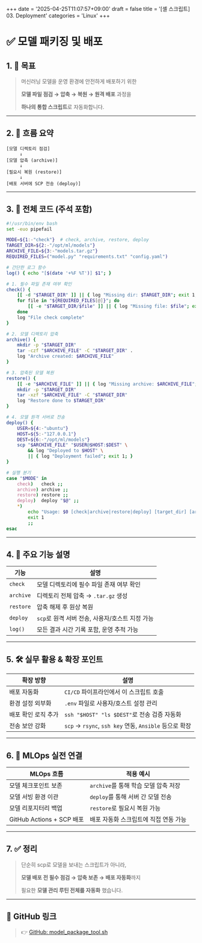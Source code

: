 +++
date = '2025-04-25T11:07:57+09:00'
draft = false
title = '[셸 스크립트] 03. Deployment'
categories = 'Linux'
+++

# ✅ 모델 패키징 및 배포

## 1. 🎯 목표

> 머신러닝 모델을 운영 환경에 안전하게 배포하기 위한
> 
> 
> **모델 파일 점검 → 압축 → 복원 → 원격 배포** 과정을
> 
> **하나의 통합 스크립트**로 자동화합니다.
> 

---

## 2. 🧠 흐름 요약

```
[모델 디렉토리 점검]
     ↓
[모델 압축 (archive)]
     ↓
[필요시 복원 (restore)]
     ↓
[배포 서버에 SCP 전송 (deploy)]
```

---

## 3. 🔧 전체 코드 (주석 포함)

```bash
#!/usr/bin/env bash
set -euo pipefail

MODE=${1:-"check"}  # check, archive, restore, deploy
TARGET_DIR=${2:-"/opt/ml/models"}
ARCHIVE_FILE=${3:-"models.tar.gz"}
REQUIRED_FILES=("model.py" "requirements.txt" "config.yaml")

# 간단한 로그 함수
log() { echo "[$(date '+%F %T')] $1"; }

# 1. 필수 파일 존재 여부 확인
check() {
    [[ -d "$TARGET_DIR" ]] || { log "Missing dir: $TARGET_DIR"; exit 1; }
    for file in "${REQUIRED_FILES[@]}"; do
        [[ -e "$TARGET_DIR/$file" ]] || { log "Missing file: $file"; exit 1; }
    done
    log "File check complete"
}

# 2. 모델 디렉토리 압축
archive() {
    mkdir -p "$TARGET_DIR"
    tar -czf "$ARCHIVE_FILE" -C "$TARGET_DIR" .
    log "Archive created: $ARCHIVE_FILE"
}

# 3. 압축된 모델 복원
restore() {
    [[ -e "$ARCHIVE_FILE" ]] || { log "Missing archive: $ARCHIVE_FILE"; exit 1; }
    mkdir -p "$TARGET_DIR"
    tar -xzf "$ARCHIVE_FILE" -C "$TARGET_DIR"
    log "Restore done to $TARGET_DIR"
}

# 4. 모델 원격 서버로 전송
deploy() {
    USER=${4:-"ubuntu"}
    HOST=${5:-"127.0.0.1"}
    DEST=${6:-"/opt/ml/models"}
    scp "$ARCHIVE_FILE" "$USER@$HOST:$DEST" \
        && log "Deployed to $HOST" \
        || { log "Deployment failed"; exit 1; }
}

# 실행 분기
case "$MODE" in
    check)   check ;;
    archive) archive ;;
    restore) restore ;;
    deploy)  deploy "$@" ;;
    *)
        echo "Usage: $0 [check|archive|restore|deploy] [target_dir] [archive_file] [user] [host] [remote_path]"
        exit 1
        ;;
esac

```

---

## 4. 📌 주요 기능 설명

| 기능 | 설명 |
| --- | --- |
| `check` | 모델 디렉토리에 필수 파일 존재 여부 확인 |
| `archive` | 디렉토리 전체 압축 → `.tar.gz` 생성 |
| `restore` | 압축 해제 후 원상 복원 |
| `deploy` | `scp`로 원격 서버 전송, 사용자/호스트 지정 가능 |
| `log()` | 모든 결과 시간 기록 포함, 운영 추적 가능 |

---

## 5. 🛠️ 실무 활용 & 확장 포인트

| 확장 방향 | 설명 |
| --- | --- |
| 배포 자동화 | `CI/CD` 파이프라인에서 이 스크립트 호출 |
| 환경 설정 외부화 | `.env` 파일로 사용자/호스트 설정 관리 |
| 배포 확인 로직 추가 | `ssh "$HOST" "ls $DEST"`로 전송 검증 자동화 |
| 전송 보안 강화 | `scp` → `rsync`, `ssh key` 연동, `Ansible` 등으로 확장 |

---

## 6. 🔧 MLOps 실전 연결

| MLOps 흐름 | 적용 예시 |
| --- | --- |
| 모델 체크포인트 보존 | `archive`를 통해 학습 모델 압축 저장 |
| 모델 서빙 환경 이관 | `deploy`를 통해 서버 간 모델 전송 |
| 모델 리포지터리 백업 | `restore`로 필요시 복원 가능 |
| GitHub Actions + SCP 배포 | 배포 자동화 스크립트에 직접 연동 가능 |

---

## 7. ✅ 정리

> 단순히 scp로 모델을 보내는 스크립트가 아니라,
> 
> 
> **모델 배포 전 필수 점검 → 압축 보존 → 배포 자동화**까지
> 
> 필요한 **모델 관리 루틴 전체를 자동화** 했습니다.
> 

---

## 📎 GitHub 링크

> 👉 [GitHub: model_package_tool.sh](https://github.com/keonhoban/shell-scripts)
>
